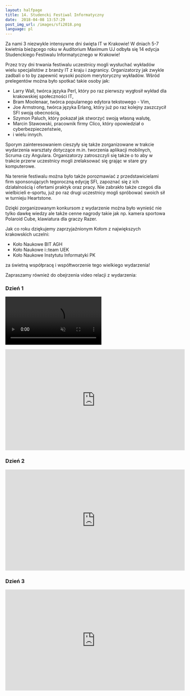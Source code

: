 ```yaml
---
layout:	halfpage
title: 14. Studencki Festiwal Informatyczny
date:  2018-04-08 13:57:29
post_img_url: /images/sfi2018.png
language: pl
---
```


Za nami 3 niezwykle intensywne dni święta IT w Krakowie! W dniach 5-7 kwietnia bieżącego roku w Auditorium Maximum UJ odbyła się 14 edycja Studenckiego Festiwalu Informatycznego w Krakowie!

Przez trzy dni trwania festiwalu uczestnicy mogli wysłuchać wykładów wielu specjalistów z branży IT z kraju i zagranicy. Organizatorzy jak zwykle zadbali o to by zapewnić wysoki poziom merytoryczny wykładów. Wśród prelegentów można było spotkać takie osoby jak:

-   Larry Wall, twórca języka Perl, który po raz pierwszy wygłosił wykład dla krakowskiej społeczności IT,    
-   Bram Moolenaar, twórca popularnego edytora tekstowego - Vim,
-   Joe Armstrong, twórca języka Erlang, który już po raz kolejny zaszczycił SFI swoją obecnością,
-   Szymon Paluch, który pokazał jak stworzyć swoją własną walutę,
-   Marcin Stawowski, pracownik firmy Clico, który opowiedział o cyberbezpieczeństwie,
-   i wielu innych.
    

Sporym zainteresowaniem cieszyły się także zorganizowane w trakcie wydarzenia warsztaty dotyczące m.in. tworzenia aplikacji mobilnych, Scruma czy Angulara. Organizatorzy zatroszczyli się także o to aby w trakcie przerw uczestnicy mogli zrelaksować się grając w stare gry komputerowe.

Na terenie festiwalu można było także porozmawiać z przedstawicielami firm sponsorujących tegoroczną edycję SFI, zapoznać się z ich działalnością i ofertami praktyk oraz pracy. Nie zabrakło także czegoś dla wielbicieli e-sportu, już po raz drugi uczestnicy mogli spróbować swoich sił w turnieju Heartstone.

Dzięki zorganizowanym konkursom z wydarzenie można było wynieść nie tylko dawkę wiedzy ale także cenne nagrody takie jak np. kamera sportowa Polaroid Cube, klawiatura dla graczy Razer.


Jak co roku dziękujemy zaprzyjaźnionym Kołom z największych krakowskich uczelni:
-   Koło Naukowe BIT AGH
-   Koło Naukowe i::team UEK
-   Koło Naukowe Instytutu Informatyki PK

za świetną współpracę i współtworzenie tego wielkiego wydarzenia!

Zapraszamy również do obejrzenia video relacji z wydarzenia:

### Dzień 1

<video controls
    muted
    src="https://www.youtube.com/watch?v=uTHPvw_r02U">
    Sorry, your browser doesn't support embedded videos.
</video>

<iframe width="560" height="315" src="https://www.youtube.com/embed/uTHPvw_r02U" frameborder="0" allow="autoplay; encrypted-media" allowfullscreen></iframe>


### Dzień 2

<iframe width="560" height="315" src="https://www.youtube.com/embed/XpRNxWQscN8" frameborder="0" allow="autoplay; encrypted-media" allowfullscreen></iframe>

### Dzień 3

<iframe width="560" height="315" src="https://www.youtube.com/embed/gx0SBLAoATI" frameborder="0" allow="autoplay; encrypted-media" allowfullscreen></iframe>